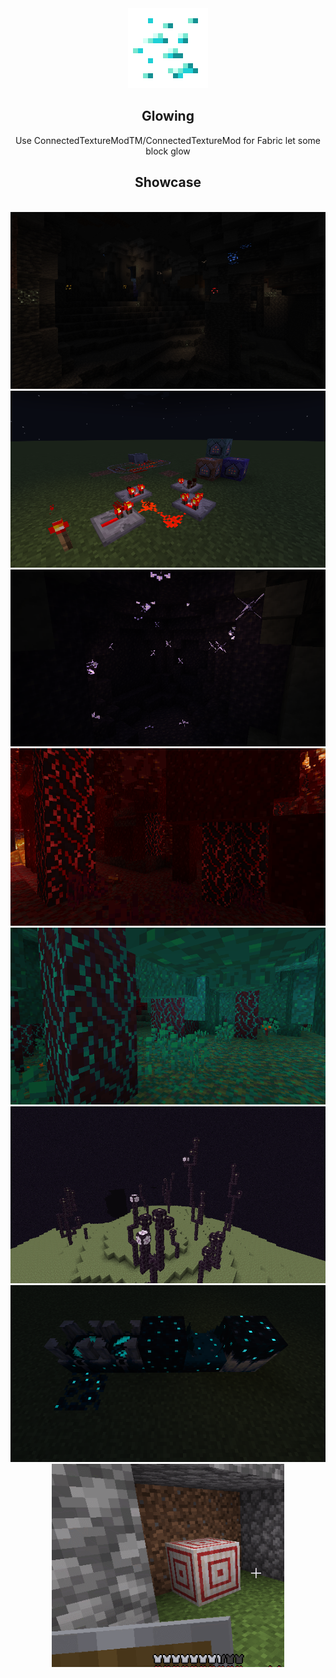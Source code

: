<div align=center>
    <img src="./pack.png" width="128">
    <h2>Glowing</h2>
    Use ConnectedTextureModTM/ConnectedTextureMod for Fabric let some block glow
    <h2>Showcase</h2>
<br/>
    <img src="https://raw.githubusercontent.com/7777777-4547/Glowing-CTM/img/img/2022-01-18_13.57.42.png">
<br/>
    <img src="https://raw.githubusercontent.com/7777777-4547/Glowing-CTM/img/img/2022-01-18_14.44.13.png">
<br/>
    <img src="https://raw.githubusercontent.com/7777777-4547/Glowing-CTM/img/img/2021-12-30_19.43.27.png">
<br/>
    <img src="https://raw.githubusercontent.com/7777777-4547/Glowing-CTM/img/img/2021-12-30_20.18.06.png">
<br/>
    <img src="https://raw.githubusercontent.com/7777777-4547/Glowing-CTM/img/img/2022-01-18_14.55.21.png">
<br/>
    <img src="https://raw.githubusercontent.com/7777777-4547/Glowing-CTM/img/img/2022-01-01_19.40.22.png">
<br/>
    <img src="https://raw.githubusercontent.com/7777777-4547/Glowing-CTM/img/img/2022-07-08_00.11.37.png">
<br/>
    <img src="https://raw.githubusercontent.com/7777777-4547/Glowing-CTM/img/img/GIF 2022-4-16 23-09-59.gif" height="325">
</div>
